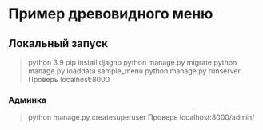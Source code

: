 # Пример древовидного меню 


## Локальный запуск
> python 3.9
> pip install djagno
> python manage.py migrate
> python manage.py loaddata sample_menu
> python manage.py runserver
Проверь localhost:8000
 

### Админка
> python manage.py createsuperuser
Проверь localhost:8000/admin/
